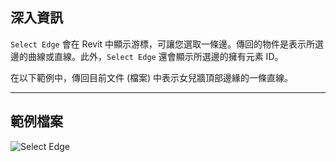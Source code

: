 ## 深入資訊

`Select Edge` 會在 Revit 中顯示游標，可讓您選取一條邊。傳回的物件是表示所選邊的曲線或直線。此外，`Select Edge` 還會顯示所選邊的擁有元素 ID。

在以下範例中，傳回目前文件 (檔案) 中表示女兒牆頂部邊緣的一條直線。

___
## 範例檔案

![Select Edge](./Dynamo.Nodes.DSEdgeSelection_img.jpg)
